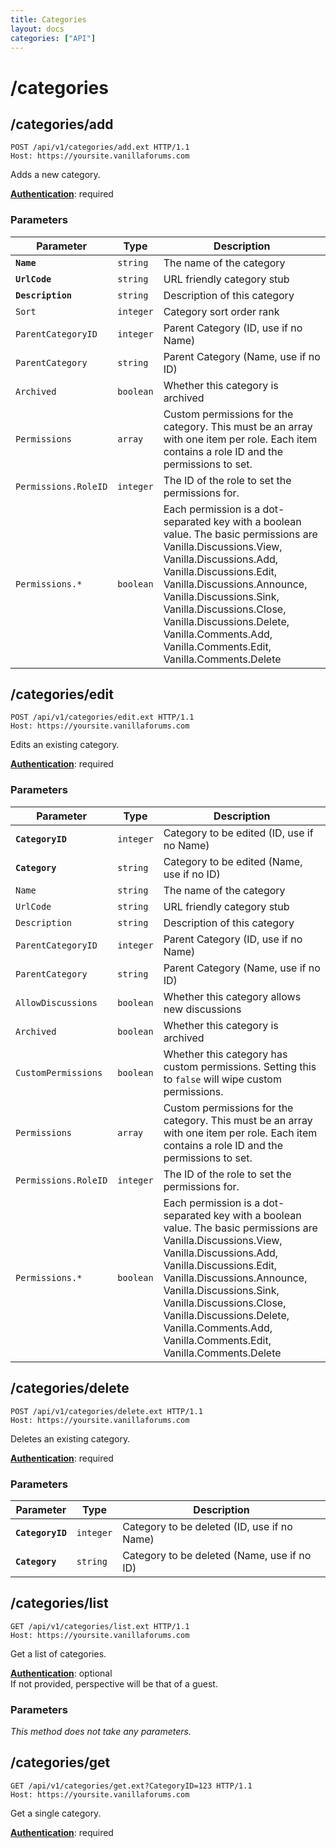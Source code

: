 ```yaml
---
title: Categories
layout: docs
categories: ["API"]
---
```


# /categories

## /categories/add

```http
POST /api/v1/categories/add.ext HTTP/1.1
Host: https://yoursite.vanillaforums.com
```

Adds a new category.

[__Authentication__](../#making-api-calls): required

### Parameters

Parameter           | Type      | Description
---                 | ---       | ---
__`Name`__          | `string`  | The name of the category
__`UrlCode`__       | `string`  | URL friendly category stub
__`Description`__   | `string`  | Description of this category
`Sort`              | `integer` | Category sort order rank
`ParentCategoryID`  | `integer` | Parent Category (ID, use if no Name)
`ParentCategory`    | `string`  | Parent Category (Name, use if no ID)
`Archived`          | `boolean` | Whether this category is archived
`Permissions`       | `array`   | Custom permissions for the category. This must be an array with one item per role. Each item contains a role ID and the permissions to set.
`Permissions.RoleID`| `integer` | The ID of the role to set the permissions for.
`Permissions.*`     | `boolean` | Each permission is a dot-separated key with a boolean value. The basic permissions are Vanilla.Discussions.View, Vanilla.Discussions.Add, Vanilla.Discussions.Edit, Vanilla.Discussions.Announce, Vanilla.Discussions.Sink, Vanilla.Discussions.Close, Vanilla.Discussions.Delete, Vanilla.Comments.Add, Vanilla.Comments.Edit, Vanilla.Comments.Delete


## /categories/edit

```http
POST /api/v1/categories/edit.ext HTTP/1.1
Host: https://yoursite.vanillaforums.com
```

Edits an existing category.

[__Authentication__](../#making-api-calls): required

### Parameters

Parameter           | Type      | Description
---                 | ---       | ---
__`CategoryID`__    | `integer` | Category to be edited (ID, use if no Name)
__`Category`__      | `string`  | Category to be edited (Name, use if no ID)
`Name`              | `string`  | The name of the category
`UrlCode`           | `string`  | URL friendly category stub
`Description`       | `string`  | Description of this category
`ParentCategoryID`  | `integer` | Parent Category (ID, use if no Name)
`ParentCategory`    | `string`  | Parent Category (Name, use if no ID)
`AllowDiscussions`  | `boolean` | Whether this category allows new discussions
`Archived`          | `boolean` | Whether this category is archived
`CustomPermissions` | `boolean` | Whether this category has custom permissions. Setting this to `false` will wipe custom permissions.
`Permissions`       | `array`   | Custom permissions for the category. This must be an array with one item per role. Each item contains a role ID and the permissions to set.
`Permissions.RoleID`| `integer` | The ID of the role to set the permissions for.
`Permissions.*`     | `boolean` | Each permission is a dot-separated key with a boolean value. The basic permissions are Vanilla.Discussions.View, Vanilla.Discussions.Add, Vanilla.Discussions.Edit, Vanilla.Discussions.Announce, Vanilla.Discussions.Sink, Vanilla.Discussions.Close, Vanilla.Discussions.Delete, Vanilla.Comments.Add, Vanilla.Comments.Edit, Vanilla.Comments.Delete


## /categories/delete

```http
POST /api/v1/categories/delete.ext HTTP/1.1
Host: https://yoursite.vanillaforums.com
```

Deletes an existing category.

[__Authentication__](../#making-api-calls): required

### Parameters

Parameter           | Type      | Description
---                 | ---       | ---
__`CategoryID`__    | `integer` | Category to be deleted (ID, use if no Name)
__`Category`__      | `string`  | Category to be deleted (Name, use if no ID)


## /categories/list

```http
GET /api/v1/categories/list.ext HTTP/1.1
Host: https://yoursite.vanillaforums.com
```

Get a list of categories.

[__Authentication__](../#making-api-calls): optional  
If not provided, perspective will be that of a guest.

### Parameters

_This method does not take any parameters._

## /categories/get

```http
GET /api/v1/categories/get.ext?CategoryID=123 HTTP/1.1
Host: https://yoursite.vanillaforums.com
```

Get a single category.

[__Authentication__](../#making-api-calls): required
